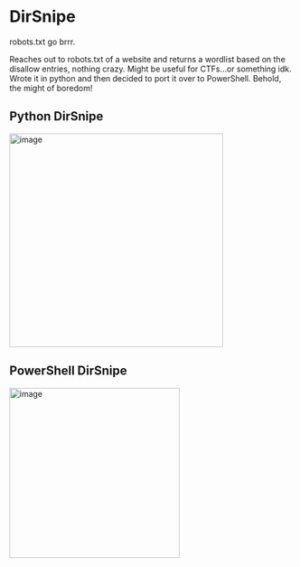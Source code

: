 # DirSnipe

robots.txt go brrr.

Reaches out to robots.txt of a website and returns a wordlist based on the disallow entries, nothing crazy. Might be useful for CTFs...or something idk. Wrote it in python and then decided to port it over to PowerShell. Behold, the might of boredom!

## Python DirSnipe

<img width="378" alt="image" src="https://user-images.githubusercontent.com/57014148/152572495-6f66fefc-198b-479b-8754-fed1fb6c04c1.png">


## PowerShell DirSnipe

<img width="301" alt="image" src="https://user-images.githubusercontent.com/57014148/152572372-e658b4b6-55e6-4ba4-9904-7930bef44995.png">

